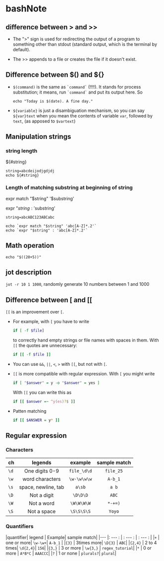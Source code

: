 # bashNote

## difference between > and >>
* The ">" sign is used for redirecting the output of a program to something other than stdout (standard output, which is the terminal by default).

* The >> appends to a file or creates the file if it doesn't exist.

## Difference between $() and ${}

* `$(command)` is the same as `` `command` `` (!!!!). It stands for process substitution; it means, run `` `command` `` and put its output here. So

    ```
    echo "Today is $(date). A fine day."
    ```
* `${variable}` is just a disambiguation mechanism, so you can say `${var}text` when you mean the contents of variable `var`, followed by `text`, (as apposed to `$vartext`)

## Manipulation strings

### string length

${#string}

```
string=abcdeijodjgdjdj
echo ${#string}

```

### Length of matching substring at beginning of string

expr match "$string" '$substring'

expr "$string : '$substring'

```
string=abcABC123ABCabc

echo `expr match "$string" 'abc[A-Z]*.2'`
echo `expr "$string" : 'abc[A-Z]*.2'`
```

## Math operation
`echo "$((20+5))"`

## jot description

`jot -r 10 1 1000`, randomly generate 10 numbers between 1 and 1000



## Difference between [ and [[

`[[` is an improvement over `[`. 

- For example, with `[` you have to write

    ```Bash
    if [ -f $file]
    ```
  to correctly hand empty strings or file names with spaces in them. With `[[` the quotes are unnecessary:
    ```Bash
    if [[ -f $file ]]
    ```
- You can use `&&`, `||`, `<`, `>` with `[[`, but not with `[`.
- `[[` is more compatible with regular expression. With `[` you might write
    ```Bash
    if [ "$answer" = y -o "$answer" = yes ]
    ```
  With `[[` you can write this as
    ```Bash
    if [[ $answer =~ ^y(es)?$ ]]
    ```
- Patten matching
    ```Bash
    if [[ $ANSWER = y* ]]
    ```

## Regular expression
### Characters
|ch     |legends|                 example|        sample match|                  
|---    |:---:  |:--:                 |         :---:       |
|`\d`   |One digits 0-9|                `file_\d\d`|  `file_25`|               
|`\w`   |word characters|`\w-\w\w\w`            | `A-b_1`|
|`\s`   |space, newline, tab|`a\sb`               | `a b`|
|`\D`   |Not a digit|   `\D\D\D`                | `ABC`|
|`\W`   | Not a word| `\W\W\W\W`                |`*-+=)`|
|`\S`   |Not a space|  `\S\S\S\S`               | `Yoyo`|
### Quantifiers
|quantifier|    legend  | Example| sample match|
|---       |: --- :     | : --- : | : --- :    |
|`+`       | one or more| `\w-\w+`| `A-b_1`     |
|`{3}`     | 3times more| `\D{3}` | `ABC`|
|`{2,4}`   | 2 to 4 times| `\d{2,4}`| `156`|
|`{3,}`    | 3 or more  | `\w{3,}`  | `regex_tutorial`|
|`*`       | 0 or more  | `A*B*C`   | `AAACCC`|
|`?`       | 1 or none  | `plurals?`| `plural`|

